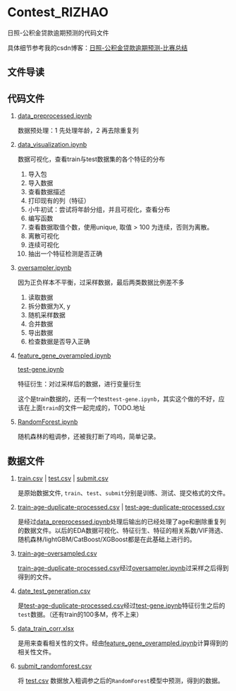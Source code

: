 # Contest_RIZHAO
日照-公积金贷款逾期预测的代码文件

具体细节参考我的csdn博客：[日照-公积金贷款逾期预测-比赛总结](https://blog.csdn.net/qq_35167821/article/details/114324476)

## 文件导读

## 代码文件

1. [data_preprocessed.ipynb](data_preprocessed.ipynb)

   数据预处理：1 先处理年龄，2 再去除重复列

2. [data_visualization.ipynb](data_visualization.ipynb)

   数据可视化，查看train与test数据集的各个特征的分布

   1. 导入包
   2. 导入数据
   3. 查看数据描述
   4. 打印现有的列（特征）
   5. 小牛初试：尝试将年龄分组，并且可视化，查看分布
   6. 编写函数
   7. 查看数据取值个数，使用unique, 取值 > 100 为连续，否则为离散。
   8. 离散可视化
   9. 连续可视化
   10. 抽出一个特征检测是否正确

3. [oversampler.ipynb](oversampler.ipynb)

   因为正负样本不平衡，过采样数据，最后两类数据比例差不多

   1. 读取数据
   2. 拆分数据为X, y
   3. 随机采样数据
   4. 合并数据
   5. 导出数据
   6. 检查数据是否导入正确

4. [feature_gene_overampled.ipynb](feature_gene_overampled.ipynb)

   [test-gene.ipynb](test-gene.ipynb)

   特征衍生：对过采样后的数据，进行变量衍生

   这个是train数据的，还有一个test`test-gene.ipynb`，其实这个做的不好，应该在上面`train`的文件一起完成的，TODO.地址

5. [RandomForest.ipynb](RandomForest.ipynb)

   随机森林的粗调参，还被我打断了呜呜，简单记录。

## 数据文件

1. [train.csv](data_file/train.csv) | [test.csv](data_file/test.csv) | [submit.csv](data_file/submit.csv)

   是原始数据文件, `train`、`test`、`submit`分别是训练、测试、提交格式的文件。

2. [train-age-duplicate-processed.csv](data_file/train-age-duplicate-processed) | [test-age-duplicate-processed.csv](data_file/test-age-duplicate-processed.csv)

   是经过[data_preprocessed.ipynb](data_preprocessed.ipynb)处理后输出的已经处理了age和删除重复列的数据文件。以后的EDA数据可视化、特征衍生、特征的相关系数/VIF筛选、随机森林/lightGBM/CatBoost/XGBoost都是在此基础上进行的。

3. [train-age-oversampled.csv](data_file/train-age-oversampled.csv)

   [train-age-duplicate-processed.csv](data_file/train.csv)经过[oversampler.ipynb](oversampler.ipynb)过采样之后得到得到的文件。

4. [date_test_generation.csv](data_file/data_test_generation.csv)

   是[test-age-duplicate-processed.csv](data_file/test-age-duplicate-processed.csv)经过[test-gene.ipynb](test-gene.ipynb)特征衍生之后的`test`数据。（还有train的100多M，传不上来）

5. [data_train_corr.xlsx](data_file/data_train_corr.xlsx)

   是用来查看相关性的文件。经由[feature_gene_overampled.ipynb](feature_gene_overampled.ipynb)计算得到的相关性文件。

6. [submit_randomforest.csv](data_file/submit_randomforest.csv)

   将 [test.csv](data_file/test.csv) 数据放入粗调参之后的`RandomForest`模型中预测，得到的数据。